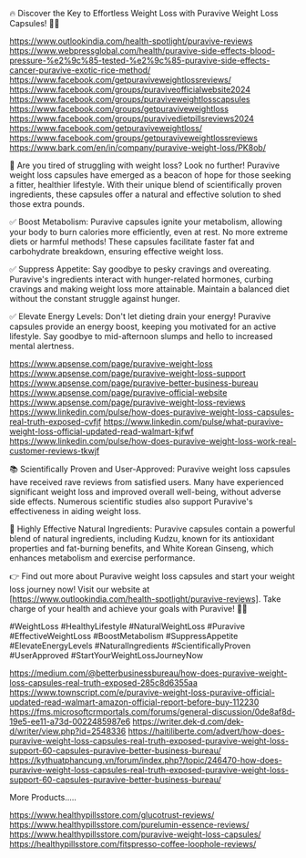 🔥 Discover the Key to Effortless Weight Loss with Puravive Weight Loss Capsules! 💪🌿

https://www.outlookindia.com/health-spotlight/puravive-reviews
https://www.webpressglobal.com/health/puravive-side-effects-blood-pressure-%e2%9c%85-tested-%e2%9c%85-puravive-side-effects-cancer-puravive-exotic-rice-method/
https://www.facebook.com/getpuraviveweightlossreviews/
https://www.facebook.com/groups/puraviveofficialwebsite2024
https://www.facebook.com/groups/puraviveweightlosscapsules
https://www.facebook.com/groups/getpuraviveweightloss
https://www.facebook.com/groups/puravivedietpillsreviews2024
https://www.facebook.com/getpuraviveweightloss/
https://www.facebook.com/groups/getpuraviveweightlossreviews
https://www.bark.com/en/in/company/puravive-weight-loss/PK8ob/

📢 Are you tired of struggling with weight loss? Look no further! Puravive weight loss capsules have emerged as a beacon of hope for those seeking a fitter, healthier lifestyle. With their unique blend of scientifically proven ingredients, these capsules offer a natural and effective solution to shed those extra pounds.


✅ Boost Metabolism: Puravive capsules ignite your metabolism, allowing your body to burn calories more efficiently, even at rest. No more extreme diets or harmful methods! These capsules facilitate faster fat and carbohydrate breakdown, ensuring effective weight loss.


✅ Suppress Appetite: Say goodbye to pesky cravings and overeating. Puravive's ingredients interact with hunger-related hormones, curbing cravings and making weight loss more attainable. Maintain a balanced diet without the constant struggle against hunger.


✅ Elevate Energy Levels: Don't let dieting drain your energy! Puravive capsules provide an energy boost, keeping you motivated for an active lifestyle. Say goodbye to mid-afternoon slumps and hello to increased mental alertness.


https://www.apsense.com/page/puravive-weight-loss
https://www.apsense.com/page/puravive-weight-loss-support
https://www.apsense.com/page/puravive-better-business-bureau
https://www.apsense.com/page/puravive-official-website
https://www.apsense.com/page/puravive-weight-loss-reviews
https://www.linkedin.com/pulse/how-does-puravive-weight-loss-capsules-real-truth-exposed-cvfjf
https://www.linkedin.com/pulse/what-puravive-weight-loss-official-updated-read-walmart-kjfwf
https://www.linkedin.com/pulse/how-does-puravive-weight-loss-work-real-customer-reviews-tkwjf


📚 Scientifically Proven and User-Approved: Puravive weight loss capsules have received rave reviews from satisfied users. Many have experienced significant weight loss and improved overall well-being, without adverse side effects. Numerous scientific studies also support Puravive's effectiveness in aiding weight loss.


🌿 Highly Effective Natural Ingredients: Puravive capsules contain a powerful blend of natural ingredients, including Kudzu, known for its antioxidant properties and fat-burning benefits, and White Korean Ginseng, which enhances metabolism and exercise performance.


👉 Find out more about Puravive weight loss capsules and start your weight loss journey now! Visit our website at [https://www.outlookindia.com/health-spotlight/puravive-reviews]. Take charge of your health and achieve your goals with Puravive! 💪🌿


#WeightLoss #HealthyLifestyle #NaturalWeightLoss #Puravive #EffectiveWeightLoss #BoostMetabolism #SuppressAppetite #ElevateEnergyLevels #NaturalIngredients #ScientificallyProven #UserApproved #StartYourWeightLossJourneyNow

https://medium.com/@betterbusinessbureau/how-does-puravive-weight-loss-capsules-real-truth-exposed-285c8d6355aa
https://www.townscript.com/e/puravive-weight-loss-puravive-official-updated-read-walmart-amazon-official-report-before-buy-112230
https://fms.microsoftcrmportals.com/forums/general-discussion/0de8af8d-19e5-ee11-a73d-0022485987e6
https://writer.dek-d.com/dek-d/writer/view.php?id=2548336
https://haitiliberte.com/advert/how-does-puravive-weight-loss-capsules-real-truth-exposed-puravive-weight-loss-support-60-capsules-puravive-better-business-bureau/
https://kythuatphancung.vn/forum/index.php?/topic/246470-how-does-puravive-weight-loss-capsules-real-truth-exposed-puravive-weight-loss-support-60-capsules-puravive-better-business-bureau/

More Products.....

https://www.healthypillsstore.com/glucotrust-reviews/
https://www.healthypillsstore.com/purelumin-essence-reviews/
https://www.healthypillsstore.com/puravive-weight-loss-capsules/
https://healthypillsstore.com/fitspresso-coffee-loophole-reviews/
